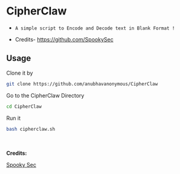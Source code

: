 # CipherClaw 


* `A simple script to Encode and Decode text in Blank Format !`


* Credits- https://github.com/SpookySec

## Usage
Clone it by
```bash
git clone https://github.com/anubhavanonymous/CipherClaw
```
Go to the CipherClaw Directory
```bash
cd CipherClaw
```
Run it 
```bash
bash cipherclaw.sh
```
<br><br>
<b>Credits:<br></b>

<a href='https://github.com/SpookySec'>Spooky Sec<br></a>
